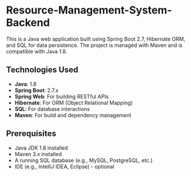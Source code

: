 # Resource-Management-System-Backend

This is a Java web application built using Spring Boot 2.7, Hibernate ORM, and SQL for data persistence. The project is managed with Maven and is compatible with Java 1.8.

## Technologies Used

- **Java**: 1.8  
- **Spring Boot**: 2.7.x  
- **Spring Web**: For building RESTful APIs  
- **Hibernate**: For ORM (Object Relational Mapping)  
- **SQL**: For database interactions  
- **Maven**: For build and dependency management  

## Prerequisites

- Java JDK 1.8 installed  
- Maven 3.x installed  
- A running SQL database (e.g., MySQL, PostgreSQL, etc.)  
- IDE (e.g., IntelliJ IDEA, Eclipse) - optional




